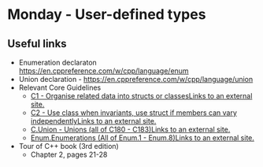 # Monday - User-defined types

## Useful links

- Enumeration declaraton https://en.cppreference.com/w/cpp/language/enum
- Union declaration - https://en.cppreference.com/w/cpp/language/union
- Relevant Core Guidelines
    - [C1 - Organise related data into structs or classesLinks to an external site.](https://isocpp.github.io/CppCoreGuidelines/CppCoreGuidelines#c1-organize-related-data-into-structures-structs-or-classes)
    - [C2 - Use class when invariants, use struct if members can vary independentlyLinks to an external site.](https://isocpp.github.io/CppCoreGuidelines/CppCoreGuidelines#c2-use-class-if-the-class-has-an-invariant-use-struct-if-the-data-members-can-vary-independently)
    - [C.Union - Unions (all of C180 - C183)Links to an external site.](https://isocpp.github.io/CppCoreGuidelines/CppCoreGuidelines#cunion-unions)
    - [Enum.Enumerations (All of Enum.1 - Enum.8)Links to an external site.](https://isocpp.github.io/CppCoreGuidelines/CppCoreGuidelines#enum-enumerations)
- Tour of C++ book (3rd edition)
    - Chapter 2, pages 21-28
